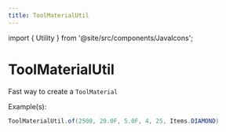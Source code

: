 ```yaml
---
title: ToolMaterialUtil
---
```


import { Utility } from '@site/src/components/JavaIcons';

# ToolMaterialUtil <Utility/>

Fast way to create a `ToolMaterial`

Example(s):
```java
ToolMaterialUtil.of(2500, 20.0F, 5.0F, 4, 25, Items.DIAMOND)
```